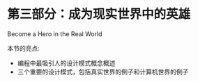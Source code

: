 # 第三部分：成为现实世界中的英雄

<!-- ch 15~16 -->

Become a Hero in the Real World

本节的亮点:

*   编程中最吸引人的设计模式概念概述
*   三个重要的设计模式，包括真实世界的例子和计算机世界的例子